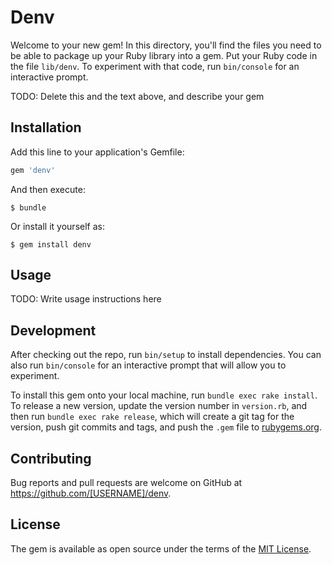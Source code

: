 # Denv

Welcome to your new gem! In this directory, you'll find the files you need to be able to package up your Ruby library into a gem. Put your Ruby code in the file `lib/denv`. To experiment with that code, run `bin/console` for an interactive prompt.

TODO: Delete this and the text above, and describe your gem

## Installation

Add this line to your application's Gemfile:

```ruby
gem 'denv'
```

And then execute:

    $ bundle

Or install it yourself as:

    $ gem install denv

## Usage

TODO: Write usage instructions here

## Development

After checking out the repo, run `bin/setup` to install dependencies. You can also run `bin/console` for an interactive prompt that will allow you to experiment.

To install this gem onto your local machine, run `bundle exec rake install`. To release a new version, update the version number in `version.rb`, and then run `bundle exec rake release`, which will create a git tag for the version, push git commits and tags, and push the `.gem` file to [rubygems.org](https://rubygems.org).

## Contributing

Bug reports and pull requests are welcome on GitHub at https://github.com/[USERNAME]/denv.


## License

The gem is available as open source under the terms of the [MIT License](http://opensource.org/licenses/MIT).

